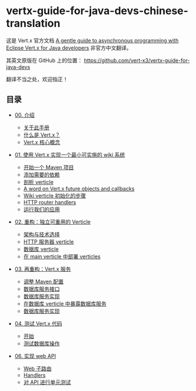 # vertx-guide-for-java-devs-chinese-translation

这是 Vert.x 官方文档 [A gentle guide to asynchronous programming with Eclipse Vert.x for Java developers](http://vertx.io/docs/guide-for-java-devs) 非官方中文翻译。

其英文原版在 GitHub 上的位置： https://github.com/vert-x3/vertx-guide-for-java-devs

翻译不当之处，欢迎指正！

## 目录

* [00. 介绍](00/README.md)
  * [关于此手册](00/README.md#关于此手册)
  * [什么是 Vert.x？](00/README.md#什么是-vertx)
  * [Vert.x 核心概念](00/README.md#vertx-核心概念)

* [01. 使用 Vert.x 实现一个最小可实施的 wiki 系统](01/README.md)
  * [开始一个 Maven 项目](01/README.md#开始一个-maven-项目)
  * [添加需要的依赖](01/README.md#添加需要的依赖)
  * [剖析 verticle](01/README.md#剖析-verticle)
  * [A word on Vert.x future objects and callbacks](01/README.md#a-word-on-vertx-future-objects-and-callbacks)
  * [Wiki verticle 初始化的步骤](01/README.md#wiki-verticle-初始化的步骤)
  * [HTTP router handlers](01/README.md#http-router-handlers)
  * [运行我们的应用](01/README.md#运行我们的应用)

* [02. 重构：独立可重用的 Verticle](02/README.md)
  * [架构与技术选择](02/README.md#架构与技术选择)
  * [HTTP 服务器 verticle](02/README.md#http-服务器-verticle)
  * [数据库 verticle](02/README.md#数据库-verticle)
  * [在 main verticle 中部署 verticles](
    02/README.md#在-main-verticle-中部署-verticles)

* [03. 再重构：Vert.x 服务](03/README.md)
  * [调整 Maven 配置](03/README.md#调整-maven-配置)
  * [数据库服务接口](03/README.md#数据库服务接口)
  * [数据库服务实现](03/README.md#数据库服务实现)
  * [在数据库 verticle 中暴露数据库服务](03/README.md#在数据库-verticle-中暴露数据库服务)
  * [数据库服务实现](03/README.md#使用一个数据库服务代理)

* [04. 测试 Vert.x 代码](04/README.md)
  * [开始](04/README.md#开始)
  * [测试数据库操作](04/README.md#测试数据库操作)

* [06. 实现 web API](06/README.md)
  * [Web 子路由](06/README.md#Web-子路由)
  * [Handlers](06/README.md#Handlers)
  * [对 API 进行单元测试](06/README.md#对-API-进行单元测试)

